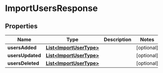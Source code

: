 

# ImportUsersResponse


## Properties

| Name | Type | Description | Notes |
|------------ | ------------- | ------------- | -------------|
|**usersAdded** | [**List&lt;ImportUserType&gt;**](ImportUserType.md) |  |  [optional] |
|**usersUpdated** | [**List&lt;ImportUserType&gt;**](ImportUserType.md) |  |  [optional] |
|**usersDeleted** | [**List&lt;ImportUserType&gt;**](ImportUserType.md) |  |  [optional] |



